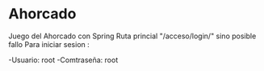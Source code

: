 # Ahorcado
Juego del Ahorcado con Spring
Ruta princial "/acceso/login/" sino posible fallo
Para iniciar sesion :

  -Usuario: root
  -Comtraseña: root
